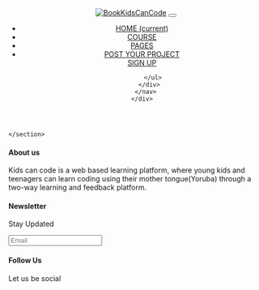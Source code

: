 <!DOCTYPE html>
<html lang="en">

<head>
  <meta charset="UTF-8" />
  <meta name="viewport" content="width=device-width, initial-scale=1.0" />
  <meta http-equiv="X-UA-Compatible" content="ie=edge" />
  <title>Books</title>

  <link rel="stylesheet" href="https://stackpath.bootstrapcdn.com/bootstrap/4.3.1/css/bootstrap.min.css" integrity="sha384-ggOyR0iXCbMQv3Xipma34MD+dH/1fQ784/j6cY/iJTQUOhcWr7x9JvoRxT2MZw1T"
    crossorigin="anonymous" />
  <link rel="stylesheet" href="https://use.fontawesome.com/releases/v5.7.2/css/all.css" integrity="sha384-fnmOCqbTlWIlj8LyTjo7mOUStjsKC4pOpQbqyi7RrhN7udi9RwhKkMHpvLbHG9Sr"
    crossorigin="anonymous">
  <link rel="stylesheet" href="./Style.css" />
  <link rel="stylesheet" href="./mobile-style.css">
</head>

<body>
  <header>
    <div class="container-fluid p-0">
      <nav class="navbar navbar-expand-lg">
        <a class="navbar-brand" href="#">
          <img src="../assets/logo.png" alt="Book"></i>KidsCanCode</a>
        <button class="navbar-toggler" type="button" data-toggle="collapse" data-target="#navbarNav" aria-controls="navbarNav" aria-expanded="false"
          aria-label="Toggle navigation">
          <i class="fas fa-align-right text-light"></i>
        </button>
        <div class="collapse navbar-collapse" id="navbarNav">
          <div class="mr-auto"></div>
          <ul class="navbar-nav">
            <li class="nav-item active">
              <a class="nav-link" href="#">HOME
                <span class="sr-only">(current)</span>
              </a>
            </li>
            <li class="nav-item">
              <a class="nav-link" href="#">COURSE</a>
            </li>
            <li class="nav-item dropdown">
                <a href="#" class="nav-link">PAGES</a>
            </li>
            <li class="nav-item dropdown">
                <a href="#" class="nav-link">POST YOUR PROJECT</a>
            </li>
                <a href="#" class="nav-link">SIGN UP</a>
            </li>

          </ul>
        </div>
      </nav>
    </div>
   
  </header>

           
   
     
       


    </section>
  </main>
  <footer>
    <div class="container-fluid p-0">
      <div class="row text-left">
        <div class="col-md-5 col-sm-5">
          <h4 class="text-light">About us</h4>
          <p class="text-muted">Kids can code is a web based learning platform, where young kids and teenagers can learn coding using their mother tongue(Yoruba) through a two-way learning and feedback platform.</p>
        </div>
        <div class="col-md-5 col-sm-12">
          <h4 class="text-light">Newsletter</h4>
          <p class="text-muted">Stay Updated</p>
          <form class="form-inline">
            <div class="col pl-0">
              <div class="input-group pr-5">
                <input type="text" class="form-control bg-dark text-white" id="inlineFormInputGroupUsername2" placeholder="Email">
                <div class="input-group-prepend">
                  <div class="input-group-text">
                    <i class="fas fa-arrow-right"></i>
                  </div>
                </div>
              </div>
            </div>
          </form>
        </div>
        <div class="col-md-2 col-sm-12">
          <h4 class="text-light">Follow Us</h4>
          <p class="text-muted">Let us be social</p>
          <div class="column text-light">
            <i class="fab fa-facebook-f"></i>
            <i class="fab fa-instagram"></i>
            <i class="fab fa-twitter"></i>
            <i class="fab fa-youtube"></i>
          </div>
        </div>
      </div>
    </div>
  </footer>

  <script src="https://cdnjs.cloudflare.com/ajax/libs/jquery/3.3.1/jquery.min.js"></script>
  <script src="https://cdnjs.cloudflare.com/ajax/libs/popper.js/1.14.7/umd/popper.min.js" integrity="sha384-UO2eT0CpHqdSJQ6hJty5KVphtPhzWj9WO1clHTMGa3JDZwrnQq4sF86dIHNDz0W1"
    crossorigin="anonymous"></script>
  <script src="https://stackpath.bootstrapcdn.com/bootstrap/4.3.1/js/bootstrap.min.js" integrity="sha384-JjSmVgyd0p3pXB1rRibZUAYoIIy6OrQ6VrjIEaFf/nJGzIxFDsf4x0xIM+B07jRM"
    crossorigin="anonymous"></script>
  <script src="./main.js"></script>
</body>

</html>
